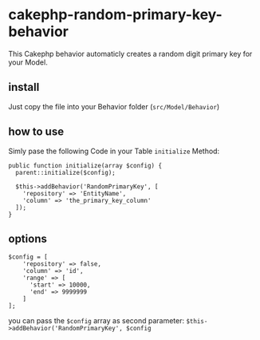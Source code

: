 # cakephp-random-primary-key-behavior
This Cakephp behavior automaticly creates a random digit primary key for your Model.

## install
Just copy the file into your Behavior folder (`src/Model/Behavior`)

## how to use
Simly pase the following Code in your Table `initialize` Method:
```
public function initialize(array $config) {
  parent::initialize($config);
  
  $this->addBehavior('RandomPrimaryKey', [
    'repository' => 'EntityName',
    'column' => 'the_primary_key_column'
  ]);
}
```

## options
```
$config = [
    'repository' => false,
    'column' => 'id',
    'range' => [
      'start' => 10000,
      'end' => 9999999
    ]
];
```

you can pass the `$config` array as second parameter:
`$this->addBehavior('RandomPrimaryKey', $config`

